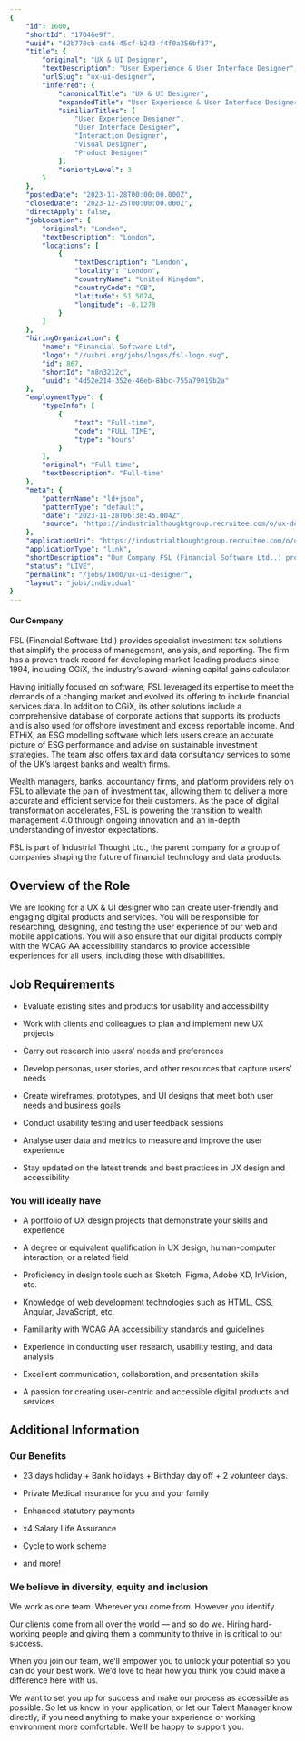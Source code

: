 ```yaml
---
{
	"id": 1600,
	"shortId": "17O46e9f",
	"uuid": "42b770cb-ca46-45cf-b243-f4f0a356bf37",
	"title": {
		"original": "UX & UI Designer",
		"textDescription": "User Experience & User Interface Designer",
		"urlSlug": "ux-ui-designer",
		"inferred": {
			"canonicalTitle": "UX & UI Designer",
			"expandedTitle": "User Experience & User Interface Designer",
			"similiarTitles": [
				"User Experience Designer",
				"User Interface Designer",
				"Interaction Designer",
				"Visual Designer",
				"Product Designer"
			],
			"seniortyLevel": 3
		}
	},
	"postedDate": "2023-11-28T00:00:00.000Z",
	"closedDate": "2023-12-25T00:00:00.000Z",
	"directApply": false,
	"jobLocation": {
		"original": "London",
		"textDescription": "London",
		"locations": [
			{
				"textDescription": "London",
				"locality": "London",
				"countryName": "United Kingdom",
				"countryCode": "GB",
				"latitude": 51.5074,
				"longitude": -0.1278
			}
		]
	},
	"hiringOrganization": {
		"name": "Financial Software Ltd",
		"logo": "//uxbri.org/jobs/logos/fsl-logo.svg",
		"id": 867,
		"shortId": "n8n3212c",
		"uuid": "4d52e214-352e-46eb-8bbc-755a79019b2a"
	},
	"employmentType": {
		"typeInfo": [
			{
				"text": "Full-time",
				"code": "FULL_TIME",
				"type": "hours"
			}
		],
		"original": "Full-time",
		"textDescription": "Full-time"
	},
	"meta": {
		"patternName": "ld+json",
		"patternType": "default",
		"date": "2023-11-28T06:38:45.004Z",
		"source": "https://industrialthoughtgroup.recruitee.com/o/ux-designer"
	},
	"applicationUri": "https://industrialthoughtgroup.recruitee.com/o/ux-designer/c/new",
	"applicationType": "link",
	"shortDescription": "Our Company FSL (Financial Software Ltd..) provides specialist investment tax solutions that simplify the process of management, analysis, and reporting. The firm has a proven track record for",
	"status": "LIVE",
	"permalink": "/jobs/1600/ux-ui-designer",
	"layout": "jobs/individual"
}
---
```

<h4>Our Company</h4><p>FSL (Financial Software Ltd.) provides specialist investment tax solutions that simplify the process of management, analysis, and reporting. The firm has a proven track record for developing market-leading products since 1994, including CGiX, the industry’s award-winning capital gains calculator.</p><p>Having initially focused on software, FSL leveraged its expertise to meet the demands of a changing market and evolved its offering to include financial services data. In addition to CGiX, its other solutions include a comprehensive database of corporate actions that supports its products and is also used for offshore investment and excess reportable income. And ETHiX, an ESG modelling software which lets users create an accurate picture of ESG performance and advise on sustainable investment strategies. The team also offers tax and data consultancy services to some of the UK’s largest banks and wealth firms.</p><p>Wealth managers, banks, accountancy firms, and platform providers rely on FSL to alleviate the pain of investment tax, allowing them to deliver a more accurate and efficient service for their customers. As the pace of digital transformation accelerates, FSL is powering the transition to wealth management 4.0 through ongoing innovation and an in-depth understanding of investor expectations.</p><p>FSL is part of Industrial Thought Ltd., the parent company for a group of companies shaping the future of financial technology and data products.</p><h2>Overview of the Role</h2><p>We are looking for a UX &amp; UI designer who can create user-friendly and engaging digital products and services. You will be responsible for researching, designing, and testing the user experience of our web and mobile applications. You will also ensure that our digital products comply with the WCAG AA accessibility standards to provide accessible experiences for all users, including those with disabilities.</p><h2>Job Requirements</h2><ul><li><p>Evaluate existing sites and products for usability and accessibility</p></li><li><p>Work with clients and colleagues to plan and implement new UX projects</p></li><li><p>Carry out research into users’ needs and preferences</p></li><li><p>Develop personas, user stories, and other resources that capture users’ needs</p></li><li><p>Create wireframes, prototypes, and UI designs that meet both user needs and business goals</p></li><li><p>Conduct usability testing and user feedback sessions</p></li><li><p>Analyse user data and metrics to measure and improve the user experience</p></li><li><p>Stay updated on the latest trends and best practices in UX design and accessibility</p></li></ul><h3>You will ideally have</h3><ul><li><p>A portfolio of UX design projects that demonstrate your skills and experience</p></li><li><p>A degree or equivalent qualification in UX design, human-computer interaction, or a related field</p></li><li><p>Proficiency in design tools such as Sketch, Figma, Adobe XD, InVision, etc.</p></li><li><p>Knowledge of web development technologies such as HTML, CSS, Angular, JavaScript, etc.</p></li><li><p>Familiarity with WCAG AA accessibility standards and guidelines</p></li><li><p>Experience in conducting user research, usability testing, and data analysis</p></li><li><p>Excellent communication, collaboration, and presentation skills</p></li><li><p>A passion for creating user-centric and accessible digital products and services</p></li></ul><h2>Additional Information</h2><h3>Our Benefits</h3><ul><li><p>23 days holiday + Bank holidays + Birthday day off + 2 volunteer days.</p></li><li><p>Private Medical insurance for you and your family</p></li><li><p>Enhanced statutory payments</p></li><li><p>x4 Salary Life Assurance</p></li><li><p>Cycle to work scheme</p></li><li><p>and more!</p></li></ul><h3>We believe in diversity, equity and inclusion</h3><p>We work as one team. Wherever you come from. However you identify.</p><p>Our clients come from all over the world — and so do we. Hiring hard-working people and giving them a community to thrive in is critical to our success.</p><p>When you join our team, we’ll empower you to unlock your potential so you can do your best work. We’d love to hear how you think you could make a difference here with us.</p><p>We want to set you up for success and make our process as accessible as possible. So let us know in your application, or let our Talent Manager know directly, if you need anything to make your experience or working environment more comfortable. We’ll be happy to support you.<br></p>
